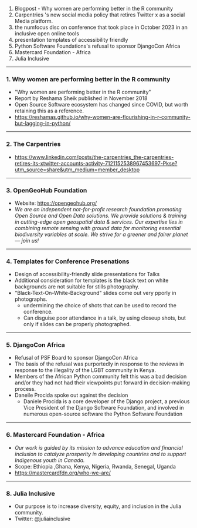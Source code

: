 


1. Blogpost - Why women are performing better in the R community 
2. Carpentries 's new social media policy that retires Twitter x as a social Media platform. 
3. the numfocus disc on conference that took place in October 2023 in an inclusive open online tools 
4. presentation templates of accessibility friendly 
5. Python Software Foundations's refusal to sponsor DjangoCon Africa
6. Mastercard Foundation - Africa
7. Julia Inclusive


--------------------------------------------------------------------

### 1. Why women are performing better in the R community 


* "Why women are performing better in the R community"
* Report by Reshama Sheik published in November 2018
* Open Source Software ecosystem has changed since COVID, but worth retaining this as a reference.
* https://reshamas.github.io/why-women-are-flourishing-in-r-community-but-lagging-in-python/

--------------------------------------------------------------------

### 2. The Carpentries

* https://www.linkedin.com/posts/the-carpentries_the-carpentries-retires-its-xtwitter-accounts-activity-7121152538967453697-Pkse?utm_source=share&utm_medium=member_desktop

-------------------------------------------------------------------

### 3. OpenGeoHub Foundation

* Website: https://opengeohub.org/
* <i> We are an independent not-for-profit research foundation promoting Open Source and Open Data solutions. We provide solutions & training in cutting-edge open geospatial data & services. Our expertise lies in combining remote sensing with ground data for monitoring essential biodiversity variables at scale. We strive for a greener and fairer planet — join us!</i>
--------------------------------------------------------------------

### 4. Templates for Conference Presenations

* Design of accessibility-friendly slide presentations for Talks
* Additional consideration for templates is the black text on white backgrounds are not suitable for stills photography. 
* "Black-Text-On-White-Background" slides come out very pporly in photographs.
	 - undermining the choice of shots that can be used to record the conference.
	 - Can disguise poor attendance in a talk, by using closeup shots, but only if slides can be properly photographed.

--------------------------------------------------------------------

### 5. DjangoCon Africa

* Refusal of PSF Board to sponsor DjangoCon Africa
* The basis of the refusal was purportedly in response to the reviews in response to the illegality of the LGBT community in Kenya.
* Members of the African Python community felt this was a bad decision and/or they had not had their viewpoints put forward in decision-making process.
* Daneile Procida spoke out against the decision
	- Daniele Procida is a core developer of the Django project, a previous Vice President of the Django Software Foundation, and involved in numerous open-source software
the Python Software Foundation 

--------------------------------------------------------------------

### 6. Mastercard Foundation - Africa

* <i>Our work is guided by its mission to advance education and financial inclusion to catalyze prosperity in developing countries and to support Indigenous youth in Canada. </i>
* Scope: Ethiopia ,Ghana, Kenya, Nigeria, Rwanda, Senegal, Uganda
* https://mastercardfdn.org/who-we-are/

--------------------------------------------------------------------

### 8. Julia Inclusive

* Our purpose is to increase diversity, equity, and inclusion in the Julia community.
* Twitter: @juliainclusive
